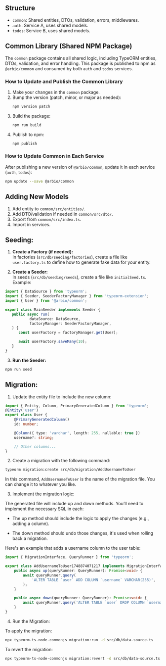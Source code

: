 
## Structure
- `common`: Shared entities, DTOs, validation, errors, middlewares.
- `auth`: Service A, uses shared models.
- `todos`: Service B, uses shared models.

## Common Library (Shared NPM Package)

The `common` package contains all shared logic, including TypeORM entities, DTOs, validation, and error handling. This package is published to npm as `@arbio/common` and consumed by both `auth` and `todos` services.

### How to Update and Publish the Common Library

1. Make your changes in the `common` package.
2. Bump the version (patch, minor, or major as needed):
   ```sh
   npm version patch
   ```
3. Build the package:
   ```sh
   npm run build
   ```
4. Publish to npm:
   ```sh
   npm publish
   ```

### How to Update Common in Each Service

After publishing a new version of `@arbio/common`, update it in each service (`auth`, `todos`):

```sh
npm update --save @arbio/common
```

## Adding New Models
1. Add entity to `common/src/entities/`.
2. Add DTO/validation if needed in `common/src/dto/`.
3. Export from `common/src/index.ts`.
4. Import in services.

## Seeding:

1. **Create a Factory (if needed):**  
   In factories (`src/db/seeding/factories`), create a file like `user.factory.ts` to define how to generate fake data for your entity.

2. **Create a Seeder:**  
   In seeds (`src/db/seeding/seeds`), create a file like `initialSeed.ts`.  
   Example:

```typescript
import { DataSource } from 'typeorm';
import { Seeder, SeederFactoryManager } from 'typeorm-extension';
import { User } from '@arbio/common';

export class MainSeeder implements Seeder {
   public async run(
           dataSource: DataSource,
           factoryManager: SeederFactoryManager,
   ) {
      const userFactory = factoryManager.get(User);

      await userFactory.saveMany(10);
   }
}
```

3. **Run the Seeder:**
```sh
npm run seed
```

## Migration:


1. Update the entity file to include the new column:

```typescript
import { Entity, Column, PrimaryGeneratedColumn } from 'typeorm';
@Entity('user')
export class User {
    @PrimaryGeneratedColumn()
    id: number;

    @Column({ type: 'varchar', length: 255, nullable: true })
    username?: string;

    // Other columns...
}
```
2. Create a migration with the following command:

```bash
typeorm migration:create src/db/migration/AddUsernameToUser
```

In this command, `AddUsernameToUser` is the name of the migration file. You can change it to whatever you like.

3. Implement the migration logic:

The generated file will include up and down methods. You’ll need to implement the necessary SQL in each:

   - The up method should include the logic to apply the changes (e.g., adding a column).

   - The down method should undo those changes, it's used when rolling back a migration.

Here's an example that adds a username column to the user table:

```typescript
import { MigrationInterface, QueryRunner } from 'typeorm';

export class AddUsernameToUser1748874071217 implements MigrationInterface {
    public async up(queryRunner: QueryRunner): Promise<void> {
        await queryRunner.query(
            'ALTER TABLE `user` ADD COLUMN `username` VARCHAR(255)',
        );
    }

    public async down(queryRunner: QueryRunner): Promise<void> {
        await queryRunner.query('ALTER TABLE `user` DROP COLUMN `username`');
    }
}
```

4. Run the Migration:

To apply the migration:
```bash
npx typeorm-ts-node-commonjs migration:run -d src/db/data-source.ts
```
To revert the migration:

```bash
npx typeorm-ts-node-commonjs migration:revert -d src/db/data-source.ts
```

